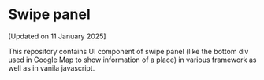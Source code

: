 # Swipe panel

[Updated on 11 January 2025]

This repository contains UI component of swipe panel (like the bottom div used in Google Map to show information of a place) in various framework as well as in vanila javascript.
